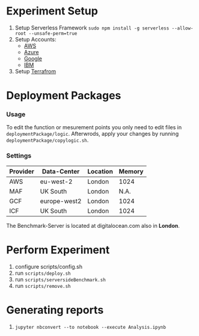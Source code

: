 # Experiment Setup

 1. Setup Serverless Framework 
    `sudo npm install -g serverless --allow-root --unsafe-perm=true`
 2. Setup Accounts:
    - [AWS](https://serverless.com/framework/docs/providers/aws/guide/credentials/)
    - [Azure](https://serverless.com/framework/docs/providers/azure/guide/credentials/)
    - [Google](https://serverless.com/framework/docs/providers/google/guide/credentials/)
    - [IBM](https://serverless.com/framework/docs/providers/openwhisk/guide/credentials/)
 3. Setup [Terrafrom](https://learn.hashicorp.com/terraform/getting-started/install.html)

# Deployment Packages

 ### Usage
 To edit the function or mesurement points you only need to edit files in `deploymentPackage/logic`.
 Afterwrods, apply your changes by running `deploymentPackage/copylogic.sh`.
 
 ### Settings
| Provider | Data-Center  | Location | Memory |
|----------|--------------|----------|--------|
| AWS      | eu-west-2    | London   | 1024   |
| MAF      | UK South     | London   | N.A.   |
| GCF      | europe-west2 | London   | 1024   |
| ICF      | UK South     | London   | 1024   |

The Benchmark-Server is located at digitalocean.com also in **London**.


 # Perform Experiment
 1. configure scripts/config.sh
 5. run `scripts/deploy.sh`
 6. run `scripts/serversideBenchmark.sh`
 7. run `scripts/remove.sh`

 # Generating reports
 1. `jupyter nbconvert --to notebook --execute Analysis.ipynb` 